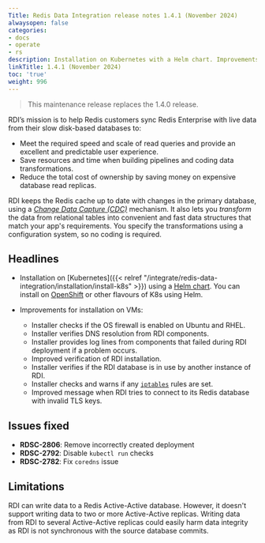 ```yaml
---
Title: Redis Data Integration release notes 1.4.1 (November 2024)
alwaysopen: false
categories:
- docs
- operate
- rs
description: Installation on Kubernetes with a Helm chart. Improvements for installation on VMs.
linkTitle: 1.4.1 (November 2024)
toc: 'true'
weight: 996
---
```


> This maintenance release replaces the 1.4.0 release.

RDI’s mission is to help Redis customers sync Redis Enterprise with live data from their slow disk-based databases to:

- Meet the required speed and scale of read queries and provide an excellent and predictable user experience.
- Save resources and time when building pipelines and coding data transformations.
- Reduce the total cost of ownership by saving money on expensive database read replicas.

RDI keeps the Redis cache up to date with changes in the primary database, using a [_Change Data Capture (CDC)_](https://en.wikipedia.org/wiki/Change_data_capture) mechanism.
It also lets you _transform_ the data from relational tables into convenient and fast data structures that match your app's requirements. You specify the transformations using a configuration system, so no coding is required.

## Headlines

-   Installation on [Kubernetes]({{< relref "/integrate/redis-data-integration/installation/install-k8s" >}}) using a [Helm chart](https://helm.sh/docs/). You can install on [OpenShift](https://docs.openshift.com/) or other flavours of K8s using Helm.

- Improvements for installation on VMs:
	- Installer checks if the OS firewall is enabled on Ubuntu and RHEL.
	- Installer verifies DNS resolution from RDI components.
	- Installer provides log lines from components that failed during RDI deployment if a problem occurs.
	- Improved verification of RDI installation.
	- Installer verifies if the RDI database is in use by another instance of RDI.
	- Installer checks and warns if any [`iptables`](https://www.netfilter.org/projects/iptables/index.html) rules are set.
	- Improved message when RDI tries to connect to its Redis database with invalid TLS keys.

## Issues fixed

- **RDSC-2806**: Remove incorrectly created deployment
- **RDSC-2792**: Disable `kubectl run` checks
- **RDSC-2782**: Fix `coredns` issue

## Limitations

RDI can write data to a Redis Active-Active database. However, it doesn't support writing data to two or more Active-Active replicas. Writing data from RDI to several Active-Active replicas could easily harm data integrity as RDI is not synchronous with the source database commits.
